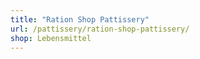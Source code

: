 ```yaml
---
title: "Ration Shop Pattissery"
url: /pattissery/ration-shop-pattissery/
shop: Lebensmittel
---
```

